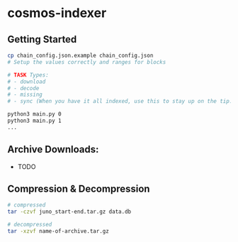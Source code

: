 # cosmos-indexer

## Getting Started

```bash
cp chain_config.json.example chain_config.json
# Setup the values correctly and ranges for blocks

# TASK Types:
# - download
# - decode
# - missing
# - sync (When you have it all indexed, use this to stay up on the tip.)

python3 main.py 0
python3 main.py 1
...
```

## Archive Downloads:

- TODO

## Compression & Decompression

```bash
# compressed
tar -czvf juno_start-end.tar.gz data.db

# decompressed
tar -xzvf name-of-archive.tar.gz
```
